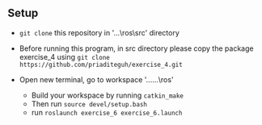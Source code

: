 ## Setup

- ```git clone``` this repository in '...\ros\src' directory 

- Before running this program, in src directory please copy the package exercise_4 using ```git clone https://github.com/priaditeguh/exercise_4.git``` 

- Open new terminal, go to workspace '...\...\ros' 
	- Build your workspace by running ```catkin_make```
	- Then run ```source devel/setup.bash```
	- run ```roslaunch exercise_6 exercise_6.launch```
